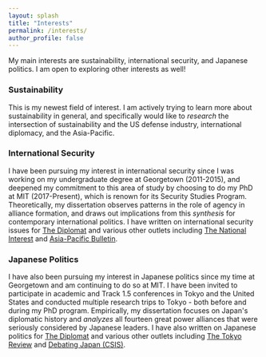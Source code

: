 ```yaml
---
layout: splash
title: "Interests"
permalink: /interests/
author_profile: false
---
```


My main interests are sustainability, international security, and Japanese politics. I am open to exploring other interests as well! 

### Sustainability

This is my newest field of interest. I am actively trying to learn more about sustainability in general, and specifically would like to *research* the intersection of sustainability and the US defense industry, international diplomacy, and the Asia-Pacific. 

### International Security

I have been pursuing my interest in international security since I was working on my undergraduate degree at Georgetown (2011-2015), and deepened my commitment to this area of study by choosing to do my PhD at MIT (2017-Present), which is renown for its Security Studies Program. Theoretically, my dissertation observes patterns in the role of agency in alliance formation, and draws out implications from this *synthesis* for contemporary international politics. I have written on international security issues for <a href="https://thediplomat.com/authors/mina-pollmann/">The Diplomat</a> and various other outlets including <a href="https://nationalinterest.org/feature/russia-vs-japan-asias-forgotten-island-fight-15942">The National Interest</a> and <a href="https://www.eastwestcenter.org/publications/opening-australias-black-box-the-domestic-debate-over-submarine-production">Asia-Pacific Bulletin</a>.

### Japanese Politics

I have also been pursuing my interest in Japanese politics since my time at Georgetown and am continuing to do so at MIT. I have been invited to participate in academic and Track 1.5 conferences in Tokyo and the United States and conducted multiple research trips to Tokyo - both before and during my PhD program. Empirically, my dissertation focuses on Japan's diplomatic history and *analyzes* all fourteen great power alliances that were seriously considered by Japanese leaders. I have also written on Japanese politics for <a href="https://thediplomat.com/authors/mina-pollmann/">The Diplomat</a> and various other outlets including <a href="https://www.tokyoreview.net/author/minapollmann/">The Tokyo Review</a> and <a href="https://www.csis.org/analysis/resolved-japan-has-not-done-enough-bolster-immigration">Debating Japan (CSIS)</a>.


